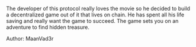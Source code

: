 The developer of this protocol really loves the movie so he decided to build a decentralized game out of it that lives on chain. He has spent all his life saving and really want the game to succeed. The game sets you on an adventure to find hidden treasure.

Author: MaanVad3r
